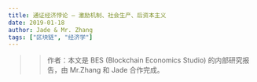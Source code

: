 ```yaml
---
title: 通证经济悖论 — 激励机制、社会生产、后资本主义
date: 2019-01-18
author: Jade & Mr. Zhang
tags: ["区块链", "经济学"]
---
```


>  >  作者：本文是 BES (Blockchain Economics Studio) 的内部研究报告，由 Mr.Zhang 和 Jade 合作完成。